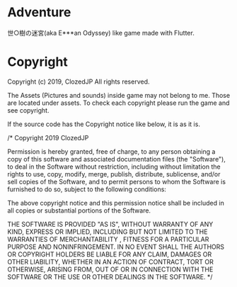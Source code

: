 # Adventure
世○樹の迷宮(aka E***an Odyssey) like game made with Flutter.

# Copyright
Copyright (c) 2019, ClozedJP All rights reserved.

The Assets (Pictures and sounds) inside game may not belong to me.
Those are located under assets.
To check each copyright please run the game and see copyright.

If the source code has the Copyright notice like below, it is as it is.


/*
  Copyright 2019 ClozedJP

  Permission is hereby granted, free of charge, to any person obtaining a copy of this software and associated documentation files (the "Software"),
  to deal in the Software without restriction, including without limitation the rights to use, copy,
  modify, merge, publish, distribute, sublicense, and/or sell copies of the Software,
  and to permit persons to whom the Software is furnished to do so,
  subject to the following conditions:
  
  The above copyright notice and this permission notice shall be included in all copies or substantial portions of the Software.

  THE SOFTWARE IS PROVIDED "AS IS", WITHOUT WARRANTY OF ANY KIND, EXPRESS OR IMPLIED,
  INCLUDING BUT NOT LIMITED TO THE WARRANTIES OF MERCHANTABILITY , FITNESS FOR A PARTICULAR PURPOSE AND NONINFRINGEMENT.
  IN NO EVENT SHALL THE AUTHORS OR COPYRIGHT HOLDERS BE LIABLE FOR ANY CLAIM, DAMAGES OR OTHER LIABILITY, WHETHER IN AN ACTION OF CONTRACT,
  TORT OR OTHERWISE, ARISING FROM, OUT OF OR IN CONNECTION WITH THE SOFTWARE OR THE USE OR OTHER DEALINGS IN THE SOFTWARE.
*/

